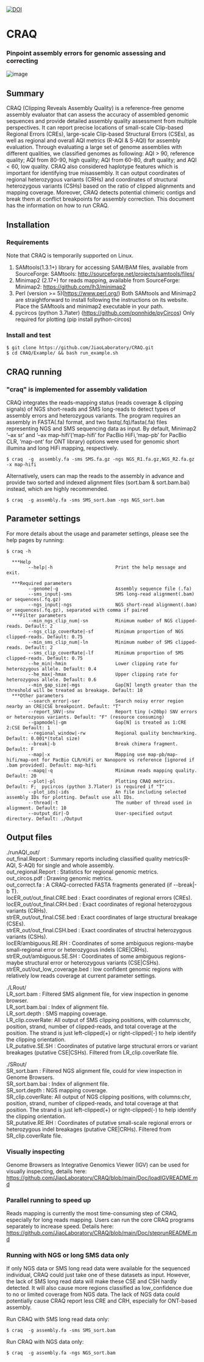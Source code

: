 [![DOI](https://zenodo.org/badge/DOI/10.5281/zenodo.8404831.svg)](https://doi.org/10.5281/zenodo.8404831)


# CRAQ
### Pinpoint assembly errors for genomic assessing and correcting
![image](https://github.com/JiaoLaboratory/CRAQ/blob/main/Doc/Fig.png)

## Summary
CRAQ (Clipping Reveals Assembly Quality) is a reference-free genome assembly evaluator that can assess the accuracy of assembled genomic sequences and provide detailed assembly quality assessment from multiple perspectives. It can report precise locations of small-scale Clip-based Regional Errors (CREs), large-scale Clip-based Structural Errors (CSEs), as well as regional and overall AQI metrics (R-AQI & S-AQI) for assembly evaluation. Through evaluating a large set of genome assemblies with different qualities, we classified genomes as following: AQI > 90, reference quality; AQI from 80-90, high quality; AQI from 60-80, draft quality; and AQI < 60, low quality. CRAQ also considered haplotype features which is important for identifying true misassembly. It can output coordinates of regional heterozygous variants (CRHs) and coordinates of structural heterozygous variants (CSHs) based on the ratio of clipped alignments and mapping coverage. Moreover, CRAQ detects potential chimeric contigs and break them at conflict breakpoints for assembly correction. This document has the information on how to run CRAQ.

## Installation

### Requirements
Note that CRAQ is temporarily supported on Linux.

1. SAMtools(1.3.1+) library for accessing SAM/BAM files, available from SourceForge:
    SAMtools: http://sourceforge.net/projects/samtools/files/
2. Minimap2 (2.17+) for reads mapping, available from SourceForge:
    Minimap2: https://github.com/lh3/minimap2
3. Perl (version >= 5)(https://www.perl.org/)
Both SAMtools and Minimap2 are straightforward to install following the instructions on its website.
Place the SAMtools and minimap2 executable in your path.
4. pycircos (python 3.7later) (https://github.com/ponnhide/pyCircos) 
Only required for plotting (pip install python-circos)  
### Install and test

```
$ git clone https://github.com/JiaoLaboratory/CRAQ.git  
$ cd CRAQ/Example/ && bash run_example.sh
```

## CRAQ running
### "craq" is implemented for assembly validation
CRAQ integrates the reads-mapping status (reads coverage & clipping signals) of NGS short-reads and SMS long-reads to detect types of assembly errors and heterozygous variants. The program requires an assembly in FASTA(.fa) format, and two fastq(.fq)/fasta(.fa) files representing NGS and SMS sequencing data as input. By default, Minimap2 ‘–ax sr’ and  ‘–ax map-hifi’(‘map-hifi’ for PacBio HiFi,‘map-pb’ for PacBio CLR, ‘map-ont’ for ONT library) options were used for genomic short illumina and long HiFi mapping, respectively. 
```
$ craq  -g  assembly.fa -sms SMS.fa.gz -ngs NGS_R1.fa.gz,NGS_R2.fa.gz -x map-hifi
```
Alternatively, users can map the reads to the assembly in advance and provide two sorted and indexed alignment files (sort.bam & sort.bam.bai) instead, which are highly recommended.
```
$ craq  -g assembly.fa -sms SMS_sort.bam -ngs NGS_sort.bam 
```     
 

##  Parameter settings
For more details about the usage and parameter settings, please see the help pages by running:
```
$ craq -h
```
      ***Help
            --help|-h                       Print the help message and exit.

      ***Required parameters
            --genome|-g                     Assembly sequence file (.fa)
            --sms_input|-sms                SMS long-read alignment(.bam) or sequences(.fq.gz)
            --ngs_input|-ngs                NGS short-read alignment(.bam) or sequences(.fq.gz), separated with comma if paired
      ***Filter parameters
            --min_ngs_clip_num|-sn          Minimum number of NGS clipped-reads. Default: 2
            --ngs_clip_coverRate|-sf        Minimum proportion of NGS clipped-reads. Default: 0.75
            --min_sms_clip_num|-ln          Minimum number of SMS clipped-reads. Default: 2
            --sms_clip_coverRate|-lf        Minimum proportion of SMS clipped-reads. Default: 0.75
            --he_min|-hmin                  Lower clipping rate for heterozygous allele. Default: 0.4
            --he_max|-hmax                  Upper clipping rate for heterozygous allele. Default: 0.6
            --min_gap_size|-mgs             Gap[N] length greater than the threshold will be treated as breakage. Default: 10
      ***Other parameters
            --search_error|-ser             Search noisy error region nearby an CRE|CSE breakpoint. Default: "T" 
            --report_SNV|-snv               Report tiny (<20bp) SNV errors or heterozyous variants. Default: "F" (resource consuming)
            --gapmodel|-gm                  Gap[N] is treated as 1:CRE 2:CSE Default: 1
            --regional_window|-rw           Regional quality benchmarking. Default: 0.001*(total size)
            --break|-b                      Break chimera fragment. Default: F
            --map|-x                        Mapping use map-pb/map-hifi/map-ont for PacBio CLR/HiFi or Nanopore vs reference [ignored if .bam provided]. Default: map-hifi
            --mapq|-q                       Minimum reads mapping quality. Default: 20
            --plot|-pl                      Plotting CRAQ metrics. Default: F;  pycircos (python 3.7later) is required if "T"
            --plot_ids|-ids                 An file including selected assembly IDs for plotting. Default use all IDs.                       
            --thread|-t                     The number of thread used in alignment. Default: 10
            --output_dir|-D                 User-specified output directory. Default: ./Output

## Output files  
./runAQI_out/  
out_final.Report : Summary reports including classified  quality metrics(R-AQI, S-AQI) for single and whole assembly.  
out_regional.Report : Statistics for regional genomic metrics.  
out_circos.pdf : Drawing genomic metrics.  
out_correct.fa : A CRAQ-corrected FASTA fragments generated (if --break|-b T).  
locER_out/out_final.CRE.bed	: Exact coordinates of regional errors (CREs).  
locER_out/out_final.CRH.bed : Exact coordinates of regional heterozygous variants (CRHs).  
strER_out/out_final.CSE.bed	: Exact coordinates of large structural breakage (CSEs).  
strER_out/out_final.CSH.bed	: Exact coordinates of structral heterozygous variants (CSHs).  
locER/ambiguous.RE.RH : Coordinates of some ambiguous regions-maybe small-regional error or heterozygous indels (CRE|CRHs).  
strER_out/ambiguous.SE.SH : Coordinates of some ambiguous regions-maybe structural error or heterozygous variants (CSE|CSHs).  
strER_out/out_low_coverage.bed : low confident genomic regions with relatively low reads coverage at current parameter settings.  

./LRout/  
LR_sort.bam	: Filtered SMS alignment file, for view inspection in genome browser.  
LR_sort.bam.bai	: Index of alignment file.  
LR_sort.depth	: SMS mapping coverage.  
LR_clip.coverRate: All output of SMS clipping positions, with columns:chr, position, strand, number of clipped-reads, and total coverage at the position. The strand is just left-clipped(+) or right-clipped(-) to help identify the clipping orientation.  
LR_putative.SE.SH  : Coordinates of putative large structural errors or variant breakages (putative CSE|CSHs). Filtered from LR_clip.coverRate file.  

./SRout/  
SR_sort.bam     : Filtered NGS alignment file, could for view inspection in Genome Browsers.  
SR_sort.bam.bai : Index of alignment file.  
SR_sort.depth   : NGS mapping coverage.  
SR_clip.coverRate: All output of NGS clipping positions, with columns:chr, position, strand, number of clipped-reads, and total coverage at that position. The strand is just left-clipped(+) or right-clipped(-) to help identify the clipping orientation.  
SR_putative.RE.RH	: Coordinates of putative small-scale regional errors or heterozygous indel breakages (putative CRE|CRHs). Filtered from SR_clip.coverRate file.  

### Visually inspecting
Genome Browsers as Integrative Genomics Viewer (IGV) can be used for visually inspecting, details here: https://github.com/JiaoLaboratory/CRAQ/blob/main/Doc/loadIGVREADME.md

### Parallel running to speed up
Reads mapping is currently the most time-consuming step of CRAQ, especially for long reads mapping. Users can run the core CRAQ programs separately to increase speed. Details here: https://github.com/JiaoLaboratory/CRAQ/blob/main/Doc/steprunREADME.md  
### Running with NGS or long SMS data only
If only NGS data or SMS long read data were available for the sequenced individual, CRAQ could just take one of these datasets as input. However, the lack of SMS long read data will make these CSE and CSH hardly detected. It will also cause more regions classified as low_confidence due to no or limited coverage from NGS data. The lack of NGS data could potentially cause CRAQ report less CRE and CRH, especially for ONT-based assembly.    


Run CRAQ with SMS long read data only:  
```
$ craq  -g assembly.fa -sms SMS_sort.bam
```     
Run CRAQ with NGS data only:
```
$ craq  -g assembly.fa -ngs NGS_sort.bam
```     
